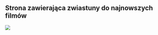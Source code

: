 ## Strona zawierająca zwiastuny do najnowszych filmów

![](https://imgur.com/a/emhGL)
<blockquote class="imgur-embed-pub" lang="en" data-id="a/emhGL"><a href="//imgur.com/emhGL"></a></blockquote><script async src="//s.imgur.com/min/embed.js" charset="utf-8"></script>
